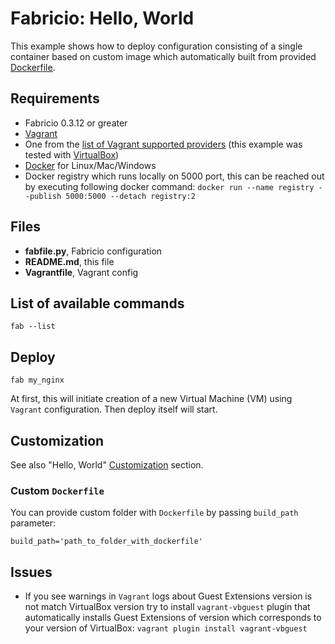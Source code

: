# Fabricio: Hello, World

This example shows how to deploy configuration consisting of a single container based on custom image which automatically built from provided [Dockerfile](Dockerfile).

## Requirements
* Fabricio 0.3.12 or greater
* [Vagrant](https://www.vagrantup.com)
* One from the [list of Vagrant supported providers](https://www.vagrantup.com/docs/providers/) (this example was tested with [VirtualBox](https://www.virtualbox.org/))
* [Docker](https://www.docker.com/products/overview) for Linux/Mac/Windows
* Docker registry which runs locally on 5000 port, this can be reached out by executing following docker command: `docker run --name registry --publish 5000:5000 --detach registry:2`

## Files
* __fabfile.py__, Fabricio configuration
* __README.md__, this file
* __Vagrantfile__, Vagrant config

## List of available commands

    fab --list

## Deploy

    fab my_nginx
    
At first, this will initiate creation of a new Virtual Machine (VM) using `Vagrant` configuration. Then deploy itself will start.

## Customization

See also "Hello, World" [Customization](../hello_world/#customization) section.

### Custom `Dockerfile`

You can provide custom folder with `Dockerfile` by passing `build_path` parameter:

    build_path='path_to_folder_with_dockerfile'

## Issues

* If you see warnings in `Vagrant` logs about Guest Extensions version is not match VirtualBox version try to install `vagrant-vbguest` plugin that automatically installs Guest Extensions of version which corresponds to your version of VirtualBox: `vagrant plugin install vagrant-vbguest`
